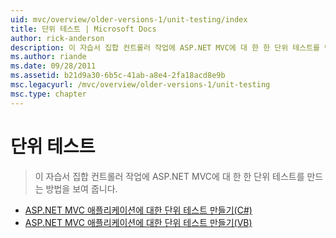 ```yaml
---
uid: mvc/overview/older-versions-1/unit-testing/index
title: 단위 테스트 | Microsoft Docs
author: rick-anderson
description: 이 자습서 집합 컨트롤러 작업에 ASP.NET MVC에 대 한 한 단위 테스트를 만드는 방법을 보여 줍니다.
ms.author: riande
ms.date: 09/28/2011
ms.assetid: b21d9a30-6b5c-41ab-a8e4-2fa18acd8e9b
msc.legacyurl: /mvc/overview/older-versions-1/unit-testing
msc.type: chapter
---
```

<a name="unit-testing"></a>단위 테스트
====================
> 이 자습서 집합 컨트롤러 작업에 ASP.NET MVC에 대 한 한 단위 테스트를 만드는 방법을 보여 줍니다.


- [ASP.NET MVC 애플리케이션에 대한 단위 테스트 만들기(C#)](creating-unit-tests-for-asp-net-mvc-applications-cs.md)
- [ASP.NET MVC 애플리케이션에 대한 단위 테스트 만들기(VB)](creating-unit-tests-for-asp-net-mvc-applications-vb.md)
